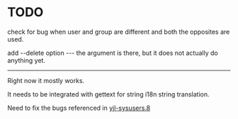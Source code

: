 TODO
====

check for bug when user and group are different and both the opposites are used.

add --delete option --- the argument is there, but it does not actually
do anything yet.

--------------------------------

Right now it mostly works.

It needs to be integrated with gettext for string i18n string
translation.

Need to fix the bugs referenced in
[yjl-sysusers.8](docs/yjl-sysusers.8.md#bugs)
